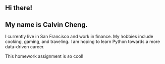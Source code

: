 ## Hi there!

## My name is Calvin Cheng.

I currently live in San Francisco and work in finance.  My hobbies include cooking, gaming, and traveling.  I am hoping to learn Python towards a more data-driven career.

This homework assignment is so cool!